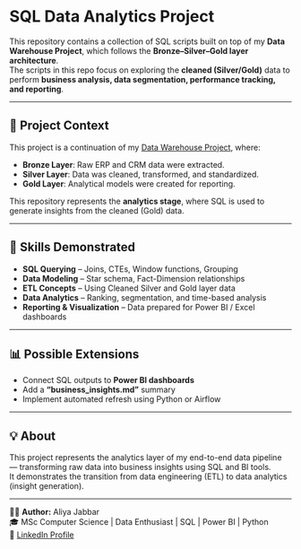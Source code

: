# SQL Data Analytics Project

This repository contains a collection of SQL scripts built on top of my **Data Warehouse Project**, which follows the **Bronze–Silver–Gold layer architecture**.  
The scripts in this repo focus on exploring the **cleaned (Silver/Gold)** data to perform **business analysis, data segmentation, performance tracking, and reporting**.

---

## 🧱 Project Context

This project is a continuation of my [Data Warehouse Project](../data-warehouse-project), where:
- **Bronze Layer**: Raw ERP and CRM data were extracted.
- **Silver Layer**: Data was cleaned, transformed, and standardized.
- **Gold Layer**: Analytical models were created for reporting.

This repository represents the **analytics stage**, where SQL is used to generate insights from the cleaned (Gold) data.

---


## 🧠 Skills Demonstrated

- **SQL Querying** – Joins, CTEs, Window functions, Grouping  
- **Data Modeling** – Star schema, Fact-Dimension relationships  
- **ETL Concepts** – Using Cleaned Silver and Gold layer data  
- **Data Analytics** – Ranking, segmentation, and time-based analysis  
- **Reporting & Visualization** – Data prepared for Power BI / Excel dashboards

---

## 📊 Possible Extensions

- Connect SQL outputs to **Power BI dashboards**
- Add a **“business_insights.md”** summary
- Implement automated refresh using Python or Airflow

---

## 💡 About

This project represents the analytics layer of my end-to-end data pipeline — transforming raw data into business insights using SQL and BI tools.  
It demonstrates the transition from data engineering (ETL) to data analytics (insight generation).

---

👩‍💻 **Author:** Aliya Jabbar  
🎓 MSc Computer Science | Data Enthusiast | SQL | Power BI | Python  
🔗 [LinkedIn Profile](#)
